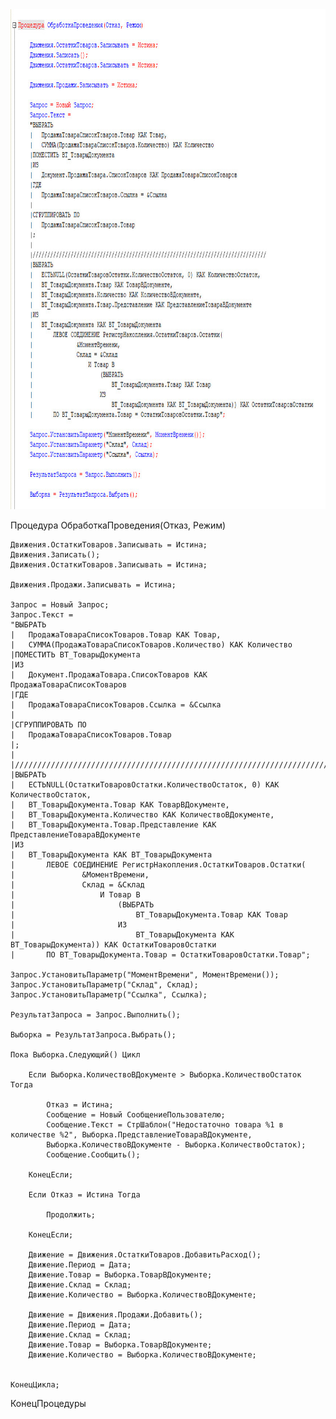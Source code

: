 <img src="https://github.com/DmGladkih/1C-code-examples/blob/Task-2/1.jpg" height="800"/>

Процедура ОбработкаПроведения(Отказ, Режим) 
	
	Движения.ОстаткиТоваров.Записывать = Истина;
	Движения.Записать();
	Движения.ОстаткиТоваров.Записывать = Истина;
	
	Движения.Продажи.Записывать = Истина;
	
	Запрос = Новый Запрос;
	Запрос.Текст = 
	"ВЫБРАТЬ
	|	ПродажаТовараСписокТоваров.Товар КАК Товар,
	|	СУММА(ПродажаТовараСписокТоваров.Количество) КАК Количество
	|ПОМЕСТИТЬ ВТ_ТоварыДокумента
	|ИЗ
	|	Документ.ПродажаТовара.СписокТоваров КАК ПродажаТовараСписокТоваров
	|ГДЕ
	|	ПродажаТовараСписокТоваров.Ссылка = &Ссылка
	|
	|СГРУППИРОВАТЬ ПО
	|	ПродажаТовараСписокТоваров.Товар
	|;
	|
	|////////////////////////////////////////////////////////////////////////////////
	|ВЫБРАТЬ
	|	ЕСТЬNULL(ОстаткиТоваровОстатки.КоличествоОстаток, 0) КАК КоличествоОстаток,
	|	ВТ_ТоварыДокумента.Товар КАК ТоварВДокументе,
	|	ВТ_ТоварыДокумента.Количество КАК КоличествоВДокументе,
	|   ВТ_ТоварыДокумента.Товар.Представление КАК ПредставлениеТовараВДокументе
	|ИЗ
	|	ВТ_ТоварыДокумента КАК ВТ_ТоварыДокумента
	|		ЛЕВОЕ СОЕДИНЕНИЕ РегистрНакопления.ОстаткиТоваров.Остатки(
	|				&МоментВремени,
	|				Склад = &Склад
	|					И Товар В
	|						(ВЫБРАТЬ
	|							ВТ_ТоварыДокумента.Товар КАК Товар
	|						ИЗ
	|							ВТ_ТоварыДокумента КАК ВТ_ТоварыДокумента)) КАК ОстаткиТоваровОстатки
	|		ПО ВТ_ТоварыДокумента.Товар = ОстаткиТоваровОстатки.Товар";
	
	Запрос.УстановитьПараметр("МоментВремени", МоментВремени());
	Запрос.УстановитьПараметр("Склад", Склад);
	Запрос.УстановитьПараметр("Ссылка", Ссылка);
	
	РезультатЗапроса = Запрос.Выполнить();
	
	Выборка = РезультатЗапроса.Выбрать();
	
	Пока Выборка.Следующий() Цикл
		
		Если Выборка.КоличествоВДокументе > Выборка.КоличествоОстаток Тогда
			
			Отказ = Истина;
			Сообщение = Новый СообщениеПользователю;
			Сообщение.Текст = СтрШаблон("Недостаточно товара %1 в количестве %2", Выборка.ПредставлениеТовараВДокументе,
			Выборка.КоличествоВДокументе - Выборка.КоличествоОстаток);
			Сообщение.Сообщить(); 
			
		КонецЕсли; 
		
		Если Отказ = Истина Тогда
			
			Продолжить;
			
		КонецЕсли;
		
		Движение = Движения.ОстаткиТоваров.ДобавитьРасход();
		Движение.Период = Дата;
		Движение.Товар = Выборка.ТоварВДокументе;
		Движение.Склад = Склад;
		Движение.Количество = Выборка.КоличествоВДокументе;
		
		Движение = Движения.Продажи.Добавить();
		Движение.Период = Дата;
		Движение.Склад = Склад;
		Движение.Товар = Выборка.ТоварВДокументе;
		Движение.Количество = Выборка.КоличествоВДокументе;

		
	КонецЦикла;
	
КонецПроцедуры   



